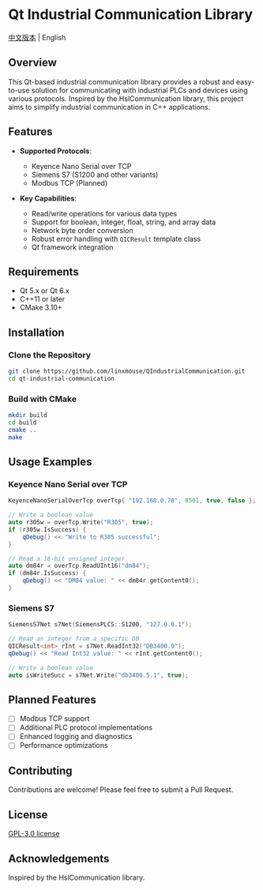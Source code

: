 ﻿# Qt Industrial Communication Library

[中文版本](README_zh.md) | English

## Overview

This Qt-based industrial communication library provides a robust and easy-to-use solution for communicating with industrial PLCs and devices using various protocols. Inspired by the HslCommunication library, this project aims to simplify industrial communication in C++ applications.

## Features

- **Supported Protocols**:
  - Keyence Nano Serial over TCP
  - Siemens S7 (S1200 and other variants)
  - Modbus TCP (Planned)

- **Key Capabilities**:
  - Read/write operations for various data types
  - Support for boolean, integer, float, string, and array data
  - Network byte order conversion
  - Robust error handling with `QICResult` template class
  - Qt framework integration

## Requirements

- Qt 5.x or Qt 6.x
- C++11 or later
- CMake 3.10+

## Installation

### Clone the Repository

```bash
git clone https://github.com/linxmouse/QIndustrialCommunication.git
cd qt-industrial-communication
```

### Build with CMake

```bash
mkdir build
cd build
cmake ..
make
```

## Usage Examples

### Keyence Nano Serial over TCP

```cpp
KeyenceNanoSerialOverTcp overTcp{ "192.168.0.78", 8501, true, false };

// Write a boolean value
auto r305w = overTcp.Write("R305", true);
if (r305w.IsSuccess) {
    qDebug() << "Write to R305 successful";
}

// Read a 16-bit unsigned integer
auto dm84r = overTcp.ReadUInt16("dm84");
if (dm84r.IsSuccess) {
    qDebug() << "DM84 value: " << dm84r.getContent0();
}
```

### Siemens S7

```cpp
SiemensS7Net s7Net(SiemensPLCS::S1200, "127.0.0.1");

// Read an integer from a specific DB
QICResult<int> rInt = s7Net.ReadInt32("DB3400.0");
qDebug() << "Read Int32 value: " << rInt.getContent0();

// Write a boolean value
auto isWriteSucc = s7Net.Write("db3400.5.1", true);
```

## Planned Features

- [ ] Modbus TCP support
- [ ] Additional PLC protocol implementations
- [ ] Enhanced logging and diagnostics
- [ ] Performance optimizations

## Contributing

Contributions are welcome! Please feel free to submit a Pull Request.

## License

[GPL-3.0 license](LICENSE.txt)

## Acknowledgements

Inspired by the HslCommunication library.